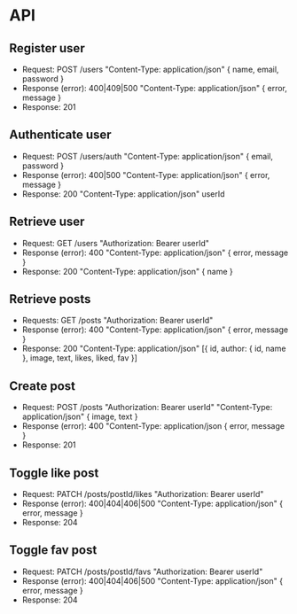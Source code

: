 # API

## Register user

* Request: POST /users "Content-Type: application/json" { name, email, password }
* Response (error): 400|409|500 "Content-Type: application/json" { error, message }
* Response: 201 <!-- creado -->

## Authenticate user

* Request: POST /users/auth "Content-Type: application/json" { email, password }
* Response (error): 400|500 <!-- not found --> "Content-Type: application/json" { error, message }
* Response: 200 <!-- OK --> "Content-Type: application/json" userId

## Retrieve user

* Request: GET /users "Authorization: Bearer userId"
* Response (error): 400 "Content-Type: application/json" { error, message }
* Response: 200 "Content-Type: application/json" { name }

## Retrieve posts

* Requests: GET /posts "Authorization: Bearer userId"
* Response (error): 400 "Content-Type: application/json" { error, message }
* Response: 200 "Content-Type: application/json" [{ id, author: { id, name }, image, text, likes, liked, fav }]

## Create post

* Request: POST /posts "Authorization: Bearer userId" "Content-Type: application/json" { image, text }
* Response (error): 400 "Content-Type: application/json { error, message }
* Response: 201

## Toggle like post

* Request: PATCH /posts/postId/likes "Authorization: Bearer userId"
* Response (error): 400|404|406|500 "Content-Type: application/json" { error, message }
* Response: 204 <!-- ok but no content -->

## Toggle fav post

* Request: PATCH /posts/postId/favs "Authorization: Bearer userId"
* Response (error): 400|404|406|500 "Content-Type: application/json" { error, message }
* Response: 204 <!-- ok but no content -->
